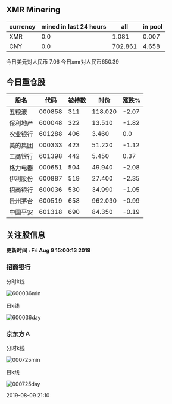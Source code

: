 ## XMR Minering

|currency|mined in last 24 hours|all|in pool|
|---|---|---|---|
|XMR|0.0|1.081|0.007|
|CNY|0.0|702.861|4.658|

今日美元对人民币 7.06	今日xmr对人民币650.39


## 今日重仓股 

|股名|代码|被持数|时价|涨跌%|
|---|---|---|---|---|
|五粮液|000858|311|118.020|-2.07|
|保利地产|600048|322|13.510|-1.82|
|农业银行|601288|406|3.460|0.0|
|美的集团|000333|423|51.220|-1.12|
|工商银行|601398|442|5.450|0.37|
|格力电器|000651|504|49.940|-2.08|
|伊利股份|600887|519|27.400|-2.35|
|招商银行|600036|530|34.990|-1.05|
|贵州茅台|600519|658|962.030|-0.99|
|中国平安|601318|690|84.350|-0.19|

## 关注股信息
**更新时间 : Fri Aug  9 15:00:13 2019**
### 招商银行 
分时k线

![600036min](http://image.sinajs.cn/newchart/min/n/sh600036.gif)

日k线

![600036day](http://image.sinajs.cn/newchart/daily/n/sh600036.gif)

### 京东方Ａ 
分时k线

![000725min](http://image.sinajs.cn/newchart/min/n/sz000725.gif)

日k线

![000725day](http://image.sinajs.cn/newchart/daily/n/sz000725.gif)

2019-08-09 21:10
